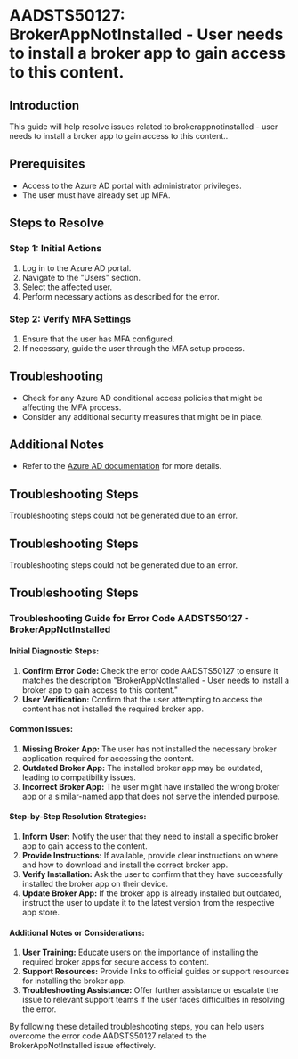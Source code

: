 # AADSTS50127: BrokerAppNotInstalled - User needs to install a broker app to gain access to this content.

## Introduction
This guide will help resolve issues related to brokerappnotinstalled - user needs to install a broker app to gain access to this content..

## Prerequisites
- Access to the Azure AD portal with administrator privileges.
- The user must have already set up MFA.

## Steps to Resolve

### Step 1: Initial Actions
1. Log in to the Azure AD portal.
2. Navigate to the "Users" section.
3. Select the affected user.
4. Perform necessary actions as described for the error.

### Step 2: Verify MFA Settings
1. Ensure that the user has MFA configured.
2. If necessary, guide the user through the MFA setup process.

## Troubleshooting
- Check for any Azure AD conditional access policies that might be affecting the MFA process.
- Consider any additional security measures that might be in place.

## Additional Notes
- Refer to the [Azure AD documentation](https://learn.microsoft.com/en-us/azure/active-directory/) for more details.


## Troubleshooting Steps
Troubleshooting steps could not be generated due to an error.

## Troubleshooting Steps
Troubleshooting steps could not be generated due to an error.

## Troubleshooting Steps
### Troubleshooting Guide for Error Code AADSTS50127 - BrokerAppNotInstalled

#### Initial Diagnostic Steps:
1. **Confirm Error Code:** Check the error code AADSTS50127 to ensure it matches the description "BrokerAppNotInstalled - User needs to install a broker app to gain access to this content."
2. **User Verification:** Confirm that the user attempting to access the content has not installed the required broker app.

#### Common Issues:
1. **Missing Broker App:** The user has not installed the necessary broker application required for accessing the content.
2. **Outdated Broker App:** The installed broker app may be outdated, leading to compatibility issues.
3. **Incorrect Broker App:** The user might have installed the wrong broker app or a similar-named app that does not serve the intended purpose.

#### Step-by-Step Resolution Strategies:
1. **Inform User:** Notify the user that they need to install a specific broker app to gain access to the content.
2. **Provide Instructions:** If available, provide clear instructions on where and how to download and install the correct broker app.
3. **Verify Installation:** Ask the user to confirm that they have successfully installed the broker app on their device.
4. **Update Broker App:** If the broker app is already installed but outdated, instruct the user to update it to the latest version from the respective app store.

#### Additional Notes or Considerations:
1. **User Training:** Educate users on the importance of installing the required broker apps for secure access to content.
2. **Support Resources:** Provide links to official guides or support resources for installing the broker app.
3. **Troubleshooting Assistance:** Offer further assistance or escalate the issue to relevant support teams if the user faces difficulties in resolving the error.

By following these detailed troubleshooting steps, you can help users overcome the error code AADSTS50127 related to the BrokerAppNotInstalled issue effectively.